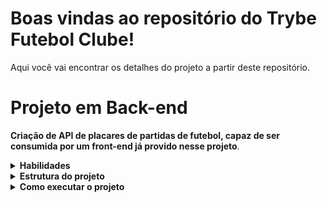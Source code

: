 # Boas vindas ao repositório do Trybe Futebol Clube!

Aqui você vai encontrar os detalhes do projeto a partir deste repositório.

# Projeto em Back-end

**Criação de API de placares de partidas de futebol, capaz de ser consumida por um front-end já provido nesse projeto**.

<details>
  <summary><strong>Habilidades</strong></summary><br />

  - **Tecnologias utilizadas:** TypeScript, ORM Sequelize, POO, Docker, Tests: mocha, chai, sinon
</details>


<details>
<summary><strong> Estrutura do projeto</strong></summary><br />

O projeto é composto de 4 entidades importantes para sua estrutura:

1️⃣ **Banco de dados:**
  - Será um container docker MySQL já configurado no docker-compose através de um serviço definido como `db`.
  - Tem o papel de fornecer dados para o serviço de _backend_.
  - Durante a execução dos testes sempre vai ser acessado pelo `sequelize` e via porta `3002` do `localhost`; 
  - Pode conectar a um Cliente MySQL (Workbench, Beekeeper, DBeaver e etc), colocando as credenciais configuradas no docker-compose no serviço `db`.

2️⃣ **Back-end:**
 - Deve rodar na porta `3001`, pois o front-end faz requisições para ele nessa porta por padrão;
 - A aplicação deve ser inicializada a partir do arquivo `app/backend/src/server.ts`;
 - Garanta que o `express` é executado e a aplicação ouve a porta que vem das variáveis de ambiente;

3️⃣ **Front-end:**
  - O front já foi desenvolvido pela Trybe, não foi necessário realizar modificações no mesmo.  Dockerfile já foi configurado.
  - O front se comunica com serviço de back-end pela url `http://localhost:3001` através dos endpoints construido.

4️⃣ **Docker:**
  - O `docker-compose` tem a responsabilidade de unir todos os serviços conteinerizados (backend, frontend e db) e subir o projeto completo com o comando `npm run compose:up` ou `npm run compose:up:dev`;
  - Foi configurado as `Dockerfiles` corretamente nas raízes do `front-end` e `back-end`, para conseguir inicializar a aplicação!;

</details>


<details>
  <summary>
    <strong>Como executar o projeto</strong>
  </summary><br>

  - **Execute o comando: "npm run compose:up" ou "`npm run compose:up:dev`", na raiz do diretório do projeto!**
</details>
